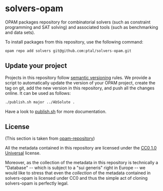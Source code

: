 # solvers-opam

OPAM packages repository for combinatorial solvers (such as constraint programming and SAT solving) and associated tools (such as benchmarking and data sets).

To install packages from this repository, use the following command:

```
opam repo add solvers git@github.com:ptal/solvers-opam.git
```

## Update your project

Projects in this repository follow [semantic versioning](http://semver.org/) rules.
We provide a script to automatically update the version of your OPAM project, create the tag on git, add the new version in this repository, and push all the changes online.
It can be used as follows:

```sh
./publish.sh major ../AbSolute .
```

Have a look to [publish.sh](https://github.com/ptal/solvers-opam/blob/master/publish.sh) for more documentation.

## License

(This section is taken from [opam-repository](https://github.com/ocaml/opam-repository))

All the metadata contained in this repository are licensed under the
[CC0 1.0 Universal](http://creativecommons.org/publicdomain/zero/1.0/)
license.

Moreover, as the collection of the metadata in this repository is
technically a "Database" -- which is subject to a "sui generis" right
in Europe -- we would like to stress that even the *collection* of
the metadata contained in solvers-opam is licensed under CC0 and
thus the simple act of cloning solvers-opam is perfectly legal.
